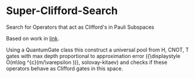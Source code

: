 # Super-Clifford-Search
Search for Operators that act as Clifford's in Pauli Subspaces

Based on work in [link](https://journals.aps.org/prl/abstract/10.1103/PhysRevLett.125.030502).

Using a QuantumGate class this construct a universal pool from H, CNOT, T gates with max depth proportional to approximation error ({\displaystyle O(m\log ^{c}(m/\varepsilon ))}, solovay-kitaev) and checks if these operators behave as Clifford gates in this space.
